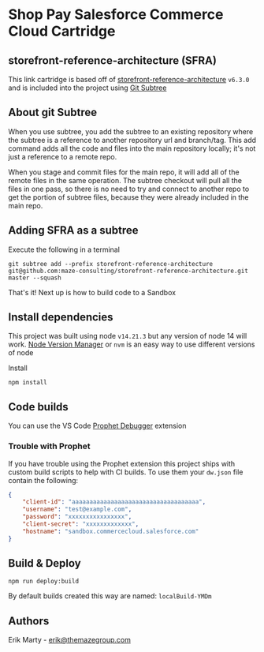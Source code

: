 # Shop Pay Salesforce Commerce Cloud Cartridge

## storefront-reference-architecture (SFRA)

This link cartridge is based off of [storefront-reference-architecture](https://github.com/SalesforceCommerceCloud/storefront-reference-architecture) `v6.3.0` and is included into the project using [Git Subtree](https://gist.github.com/SKempin/b7857a6ff6bddb05717cc17a44091202)

## About git Subtree

When you use subtree, you add the subtree to an existing repository where the subtree is a reference to another repository url and branch/tag. This add command adds all the code and files into the main repository locally; it's not just a reference to a remote repo.

When you stage and commit files for the main repo, it will add all of the remote files in the same operation. The subtree checkout will pull all the files in one pass, so there is no need to try and connect to another repo to get the portion of subtree files, because they were already included in the main repo.

## Adding SFRA as a subtree

Execute the following in a terminal

```
git subtree add --prefix storefront-reference-architecture git@github.com:maze-consulting/storefront-reference-architecture.git master --squash
```

That's it! Next up is how to build code to a Sandbox

## Install dependencies

This project was built using node `v14.21.3` but any version of node 14 will work. [Node Version Manager](https://github.com/nvm-sh/nvm) or `nvm` is an easy way to use different versions of node

Install

```npm install```

## Code builds

You can use the VS Code [Prophet Debugger](https://marketplace.visualstudio.com/items?itemName=SqrTT.prophet) extension

### Trouble with Prophet

If you have trouble using the Prophet extension this project ships with custom build scripts to help with CI builds. To use them your `dw.json` file contain the following:

```json
{
    "client-id": "aaaaaaaaaaaaaaaaaaaaaaaaaaaaaaaaaaaa",
    "username": "test@example.com",
    "password": "xxxxxxxxxxxxxxxx",
    "client-secret": "xxxxxxxxxxxxx",
    "hostname": "sandbox.commercecloud.salesforce.com"
}
```

## Build & Deploy

```
npm run deploy:build
```

By default builds created this way are named: `localBuild-YMDm`

## Authors

Erik Marty - erik@themazegroup.com